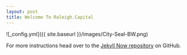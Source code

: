 ```yaml
---
layout: post
title: Welcome To Raleigh.Capital
---
```



![_config.yml]({{ site.baseurl }}/images/City-Seal-BW.png)

 For more instructions head over to the [Jekyll Now repository](https://github.com/barryclark/jekyll-now) on GitHub.


